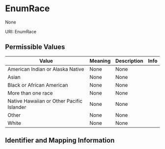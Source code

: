 # EnumRace

None

URI: EnumRace

## Permissible Values

| Value | Meaning | Description | Info |
| --- | --- | --- | --- |
| American Indian or Alaska Native | None | None | |
| Asian | None | None | |
| Black or African American | None | None | |
| More than one race | None | None | |
| Native Hawaiian or Other Pacific Islander | None | None | |
| Other | None | None | |
| White | None | None | |


## Identifier and Mapping Information





